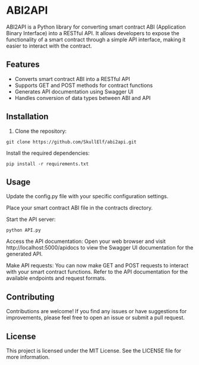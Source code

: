 # ABI2API

ABI2API is a Python library for converting smart contract ABI (Application Binary Interface) into a RESTful API. It allows developers to expose the functionality of a smart contract through a simple API interface, making it easier to interact with the contract.

## Features

- Converts smart contract ABI into a RESTful API
- Supports GET and POST methods for contract functions
- Generates API documentation using Swagger UI
- Handles conversion of data types between ABI and API

## Installation

1. Clone the repository:

```
git clone https://github.com/SkullElf/abi2api.git
```
Install the required dependencies:
```
pip install -r requirements.txt
```
## Usage

Update the config.py file with your specific configuration settings.

Place your smart contract ABI file in the contracts directory.

Start the API server:

```
python API.py
```

Access the API documentation:
Open your web browser and visit http://localhost:5000/apidocs to view the Swagger UI documentation for the generated API.

Make API requests:
You can now make GET and POST requests to interact with your smart contract functions. Refer to the API documentation for the available endpoints and request formats.

## Contributing
Contributions are welcome! If you find any issues or have suggestions for improvements, please feel free to open an issue or submit a pull request.

## License
This project is licensed under the MIT License. See the LICENSE file for more information.
